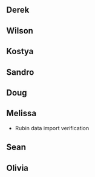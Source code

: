 ## Derek
## Wilson
## Kostya
## Sandro
## Doug
## Melissa

* Rubin data import verification

## Sean
## Olivia